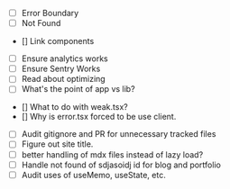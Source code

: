 - [ ] Error Boundary
- [ ] Not Found
- [] Link components
- [ ] Ensure analytics works
- [ ] Ensure Sentry Works
- [ ] Read about optimizing
- [ ] What's the point of app vs lib?
- [] What to do with weak.tsx?
- [] Why is error.tsx forced to be use client.
- [ ] Audit gitignore and PR for unnecessary tracked files
- [ ] Figure out site title.
- [ ] better handling of mdx files instead of lazy load?
- [ ] Handle not found of sdjasoidj id for blog and portfolio
- [ ] Audit uses of useMemo, useState, etc.